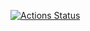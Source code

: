  [![Actions Status](https://github.com/sho-neko/library/workflows/verify/badge.svg)](https://github.com/sho-neko/library/actions) 
